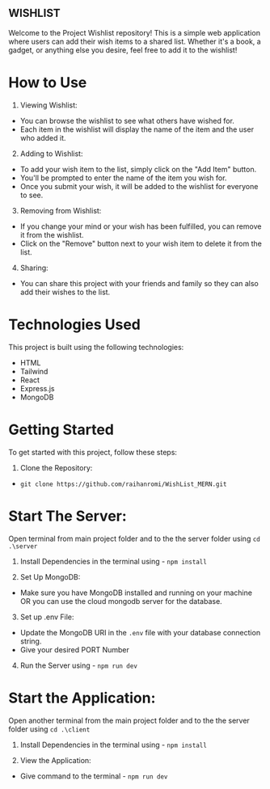 ## WISHLIST
Welcome to the Project Wishlist repository! This is a simple web application where users can add their wish items to a shared list. Whether it's a book, a gadget, or anything else you desire, feel free to add it to the wishlist!

# How to Use

1. Viewing Wishlist:
* You can browse the wishlist to see what others have wished for.
* Each item in the wishlist will display the name of the item and the user who added it.

2. Adding to Wishlist:
* To add your wish item to the list, simply click on the "Add Item" button.
* You'll be prompted to enter the name of the item you wish for.
* Once you submit your wish, it will be added to the wishlist for everyone to see.

3. Removing from Wishlist:
* If you change your mind or your wish has been fulfilled, you can remove it from the wishlist.
* Click on the "Remove" button next to your wish item to delete it from the list.

4. Sharing:
* You can share this project with your friends and family so they can also add their wishes to the list.


# Technologies Used 
This project is built using the following technologies:

* HTML
* Tailwind
* React
* Express.js
* MongoDB

# Getting Started
To get started with this project, follow these steps:

1. Clone the Repository:
* `git clone https://github.com/raihanromi/WishList_MERN.git`

# Start The Server:
Open terminal from  main project folder and to the the server folder using `cd .\server`

1. Install Dependencies in the terminal using - `npm install`

2. Set Up MongoDB:
* Make sure you have MongoDB installed and running on your machine OR you can use the cloud mongodb server for the database.

3. Set up .env File:
* Update the MongoDB URI in the `.env` file with your database connection string.
* Give your desired PORT Number

4. Run the Server using - `npm run dev`

# Start the Application:
Open another terminal from the main project folder and to the the server folder using `cd .\client`

1. Install Dependencies in the terminal using - `npm install`

2. View the Application:
* Give command to the terminal - `npm run dev` 